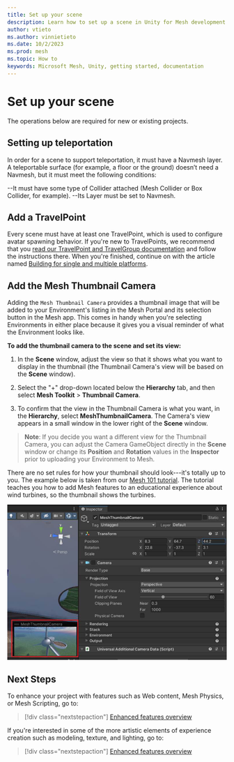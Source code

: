 ```yaml
---
title: Set up your scene
description: Learn how to set up a scene in Unity for Mesh development.
author: vtieto
ms.author: vinnietieto
ms.date: 10/2/2023
ms.prod: mesh
ms.topic: How to
keywords: Microsoft Mesh, Unity, getting started, documentation
---
```


# Set up your scene

The operations below are required for new or existing projects.

## Setting up teleportation

In order for a scene to support teleportation, it must have a Navmesh layer. A teleportable surface (for example, a floor or the ground) doesn’t need a Navmesh, but it must meet the following conditions:

--It must have some type of Collider attached (Mesh Collider or Box Collider, for example).
--Its Layer must be set to Navmesh.

## Add a TravelPoint

Every scene must have at least one TravelPoint, which is used to configure avatar spawning behavior. If you're new to TravelPoints, we recommend that you [read our TravelPoint and TravelGroup documentation](../enhance-your-environment/object-avatar-interactions.md#travelpoint-and-travelpointgroup) and follow the instructions there. When you're finished, continue on with the article named [Building for single and multiple platforms](build-for-single-and-multiple-platforms.md).

## Add the Mesh Thumbnail Camera

Adding the `Mesh Thumbnail Camera` provides a thumbnail image that will be
added to your Environment's listing in the Mesh Portal and its
selection button in the Mesh app. This comes in handy when you're
selecting Environments in either place because it gives you a visual
reminder of what the Environment looks like.

**To add the thumbnail camera to the scene and set its view:**

1. In the **Scene** window, adjust the view so that it shows what you
    want to display in the thumbnail (the Thumbnail Camera's view will
    be based on the **Scene** window).

2. Select the "+" drop-down located below the **Hierarchy** tab, and
    then select **Mesh Toolkit** > **Thumbnail Camera**.

3. To confirm that the view in the Thumbnail Camera is what you want,
    in the **Hierarchy**, select **MeshThumbnailCamera**. The Camera's
    view appears in a small window in the lower right of the **Scene**
    window.

> **Note**: If you decide you want a different view for the Thumbnail
> Camera, you can adjust the Camera GameObject directly in the **Scene**
> window or change its **Position** and **Rotation** values in the
> **Inspector** prior to uploading your Environment to Mesh.

There are no set rules for how your thumbnail should look---it's totally
up to you. The example below is taken from our [Mesh 101 tutorial](../../Create/getting-started/mesh-101-tutorial/mesh-101-01-overview-and-setup.md). The tutorial teaches you how to add Mesh features to an educational experience about wind turbines, so the thumbnail shows the turbines.

![A screenshot of a computer Description automatically generated](../../media/get-started-developing-mesh/001-thumbnail-example.png)

## Next Steps

To enhance your project with features such as Web content, Mesh Physics, or Mesh Scripting, go to:

> [!div class="nextstepaction"]
> [Enhanced features overview](../enhance-your-environment/enhanced-features-overview.md)

If you're interested in some of the more artistic elements of experience creation such as modeling, texture, and lighting, go to:

> [!div class="nextstepaction"]
> [Enhanced features overview](../design/overview.md)
